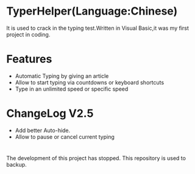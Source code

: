 # TyperHelper(Language:Chinese)
It is used to crack in the typing test.Written in Visual Basic,it was my first project in coding.
# Features
* Automatic Typing by giving an article
* Allow to start typing via countdowns or keyboard shortcuts
* Type in an unlimited speed or specific speed
# ChangeLog V2.5
* Add better Auto-hide.
* Allow to pause or cancel current typing

#
The development of this project has stopped. This repository is used to backup.

